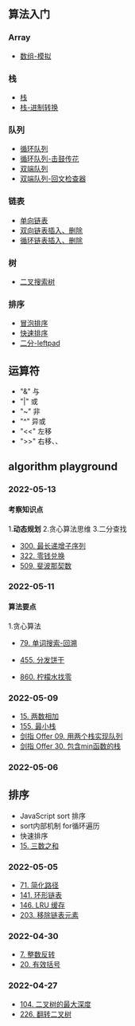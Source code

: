 
## 算法入门

### Array
   * [数组-模拟](./algorithm/Array/removeArrayFirstIndex.js)

### 栈
   * [栈](./algorithm/Stack/stackArray.js)
   * [栈-进制转换](./algorithm/Stack/decimalToBinary.js)

### 队列
   * [循环队列](./algorithm/Queue/index.js)
   * [循环队列-击鼓传花](./algorithm/Queue/hotpotsto.js)
   * [双端队列](./algorithm/Deque/index.js)
   * [双端队列-回文检查器](./algorithm/Deque/palindromeChecker.js)
### 链表
   * [单向链表](./algorithm/LinkList/LinkedList.js)
   * [双向链表插入、删除](./algorithm/LinkList/DoublyLinkedList.js)
   * [循环链表插入、删除](./algorithm/LinkList/CircularLinkedList.js)
### 树
   * [二叉搜索树](./algorithm/tree/BinarySearchTree.js)
### 排序
   * [冒泡排序](./algorithm/Sort/bubbleSort.js)
   * [快速排序](./algorithm/Sort/quickSort.js)
   * [二分-leftpad](./algorithm/Sourcecode/leftpad.js)

## 运算符

- "&"  与
- "|"  或
- "~"  非
- "^"  异或
- "<<" 左移
- ">>" 右移、、

## algorithm playground

### 2022-05-13
#### 考察知识点
1.**动态规划**
2.贪心算法思维
3.二分查找

- [300. 最长递增子序列](https://leetcode.cn/problems/longest-increasing-subsequence/description/)
- [322. 零钱兑换](https://leetcode.cn/problems/coin-change/description/)
- [509. 斐波那契数](https://leetcode.cn/problems/fibonacci-number/)



### 2022-05-11
#### 算法要点
1.贪心算法

- [79. 单词搜索-回溯](https://leetcode.cn/problems/word-search/)
- [455. 分发饼干](https://leetcode.cn/problems/assign-cookies/description/)

- [860. 柠檬水找零](https://leetcode.cn/problems/lemonade-change/description/)


### 2022-05-09
- [15. 两数相加](https://leetcode.cn/problems/add-two-numbers/description/)
- [155. 最小栈](https://leetcode.cn/problems/min-stack/submissions/)
- [剑指 Offer 09. 用两个栈实现队列](https://leetcode.cn/problems/yong-liang-ge-zhan-shi-xian-dui-lie-lcof/)
- [剑指 Offer 30. 包含min函数的栈](https://leetcode.cn/problems/bao-han-minhan-shu-de-zhan-lcof/)



### 2022-05-06
## 排序
- JavaScript sort 排序
-  sort内部机制 for循环遍历
- 快速排序
- [15. 三数之和](https://leetcode-cn.com/problems/3sum/description/)


### 2022-05-05
- [71. 简化路径](https://leetcode-cn.com/problems/simplify-path/submissions/)
- [141. 环形链表](https://leetcode-cn.com/problems/linked-list-cycle/)
- [146. LRU 缓存](https://leetcode-cn.com/problems/lru-cache/description/)
- [203. 移除链表元素](https://leetcode-cn.com/problems/remove-linked-list-elements/description/)

### 2022-04-30
- [7. 整数反转](https://leetcode-cn.com/problems/reverse-integer/description/)
- [20. 有效括号](https://leetcode-cn.com/problems/valid-parentheses/description/)

### 2022-04-27
- [104. 二叉树的最大深度](https://leetcode-cn.com/problems/maximum-depth-of-binary-tree/)
- [226. 翻转二叉树](https://leetcode-cn.com/problems/invert-binary-tree/)
